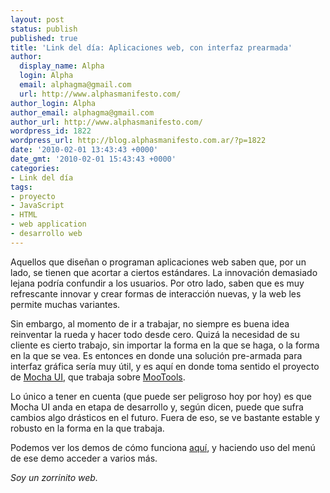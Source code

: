 ```yaml
---
layout: post
status: publish
published: true
title: 'Link del día: Aplicaciones web, con interfaz prearmada'
author:
  display_name: Alpha
  login: Alpha
  email: alphagma@gmail.com
  url: http://www.alphasmanifesto.com/
author_login: Alpha
author_email: alphagma@gmail.com
author_url: http://www.alphasmanifesto.com/
wordpress_id: 1822
wordpress_url: http://blog.alphasmanifesto.com.ar/?p=1822
date: '2010-02-01 13:43:43 +0000'
date_gmt: '2010-02-01 15:43:43 +0000'
categories:
- Link del día
tags:
- proyecto
- JavaScript
- HTML
- web application
- desarrollo web
---
```


Aquellos que diseñan o programan aplicaciones web saben que, por un lado, se tienen que acortar a ciertos estándares. La innovación demasiado lejana podría confundir a los usuarios. Por otro lado, saben que es muy refrescante innovar y crear formas de interacción nuevas, y la web les permite muchas variantes.

Sin embargo, al momento de ir a trabajar, no siempre es buena idea reinventar la rueda y hacer todo desde cero. Quizá la necesidad de su cliente es cierto trabajo, sin importar la forma en la que se haga, o la forma en la que se vea. Es entonces en donde una solución pre-armada para interfaz gráfica sería muy útil, y es aquí en donde toma sentido el proyecto de [Mocha UI](http://www.mochaui.com/), que trabaja sobre [MooTools](http://mootools.net/).

Lo único a tener en cuenta (que puede ser peligroso hoy por hoy) es que Mocha UI anda en etapa de desarrollo y, según dicen, puede que sufra cambios algo drásticos en el futuro. Fuera de eso, se ve bastante estable y robusto en la forma en la que trabaja.

Podemos ver los demos de cómo funciona [aquí](http://mochaui.com/demo/), y haciendo uso del menú de ese demo acceder a varios más.

_Soy un zorrinito web._
